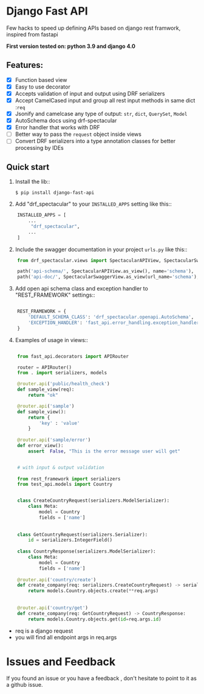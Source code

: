 Django Fast API  
=================

Few hacks to speed up defining APIs based on django rest framwork, inspired from fastapi

**First version tested on: python 3.9 and django 4.0**

Features:
---------
- [x] Function based view
- [x] Easy to use decorator
- [x] Accepts validation of input and output using DRF serializers
- [x] Accept CamelCased input and group all rest input methods in same dict :`req`
- [x] Jsonify and camelcase any type of output: `str`, `dict`, `QuerySet`, `Model`
- [x] AutoSchema docs using drf-spectacular
- [x] Error handler that works with DRF
- [ ] Better way to pass the `request` object inside views
- [ ] Convert DRF serializers into a type annotation classes for better processing by IDEs

Quick start
-----------

1. Install the lib::

     `$ pip install django-fast-api`

1. Add "drf_spectacular" to your ``INSTALLED_APPS`` setting like this::
```python
    INSTALLED_APPS = [
        ...
         "drf_spectacular",
        ...
    ]
```
2. Include the swagger documentation  in your project ``urls.py`` like this::
```python
    from drf_spectacular.views import SpectacularAPIView, SpectacularSwaggerView

    path('api-schema/', SpectacularAPIView.as_view(), name='schema'),
    path('api-doc/', SpectacularSwaggerView.as_view(url_name='schema'), name='swagger-ui'),
```
3. Add open api schema class and  exception handler to "REST_FRAMEWORK" settings::
```python

    REST_FRAMEWORK = {
        'DEFAULT_SCHEMA_CLASS': 'drf_spectacular.openapi.AutoSchema',
        'EXCEPTION_HANDLER': 'fast_api.error_handling.exception_handler'
    }

```
4. Examples of usage in views::
```python

    from fast_api.decorators import APIRouter

    router = APIRouter()
    from . import serializers, models

    @router.api('public/health_check')
    def sample_view(req):
        return "ok"

    @router.api('sample')
    def sample_view():
        return {
            'key' : 'value'
        }
    
    @router.api('sample/error')
    def error_view():
        assert  False, "This is the error message user will get"


    # with input & output validation
    
    from rest_framework import serializers
    from test_api.models import Country


    class CreateCountryRequest(serializers.ModelSerializer):
        class Meta:
            model = Country
            fields = ['name']
    
    
    class GetCountryRequest(serializers.Serializer):
        id = serializers.IntegerField()
    
    class CountryResponse(serializers.ModelSerializer):
        class Meta:
            model = Country
            fields = ['name']
            
    @router.api('country/create')
    def create_company(req: serializers.CreateCountryRequest) -> serializers.CountryResponse:
        return models.Country.objects.create(**req.args)
    
    
    @router.api('country/get')
    def create_company(req: GetCountryRequest) -> CountryResponse:
        return models.Country.objects.get(id=req.args.id)   
 ```

* req is a django request
* you will find all endpoint args in req.args

Issues and  Feedback
====================

If you found an issue or you have a feedback , don't hesitate to point to it  as a github issue. 
